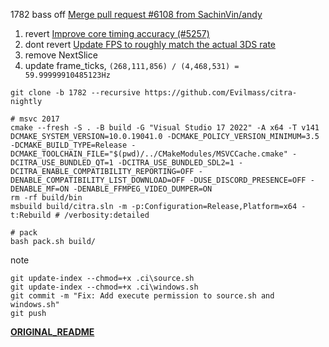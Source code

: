 1782 bass off [Merge pull request #6108 from SachinVin/andy](d38098051d74d19b4b198fcaef7465cedb984fd4)

1. revert [Improve core timing accuracy (#5257)](57aa18f52ea35ca74cd1a6c406a4abf04049b44e)
2. dont revert [Update FPS to roughly match the actual 3DS rate](16913feb4441ffba1a57347953a8a6aa0103e5c5)
3. remove NextSlice
4. update frame_ticks, `(268,111,856) / (4,468,531) = 59.99999910485123Hz`

```shell
git clone -b 1782 --recursive https://github.com/Evilmass/citra-nightly

# msvc 2017
cmake --fresh -S . -B build -G "Visual Studio 17 2022" -A x64 -T v141 DCMAKE_SYSTEM_VERSION=10.0.19041.0 -DCMAKE_POLICY_VERSION_MINIMUM=3.5 -DCMAKE_BUILD_TYPE=Release -DCMAKE_TOOLCHAIN_FILE="$(pwd)/../CMakeModules/MSVCCache.cmake" -DCITRA_USE_BUNDLED_QT=1 -DCITRA_USE_BUNDLED_SDL2=1 -DCITRA_ENABLE_COMPATIBILITY_REPORTING=OFF -DENABLE_COMPATIBILITY_LIST_DOWNLOAD=OFF -DUSE_DISCORD_PRESENCE=OFF -DENABLE_MF=ON -DENABLE_FFMPEG_VIDEO_DUMPER=ON
rm -rf build/bin
msbuild build/citra.sln -m -p:Configuration=Release,Platform=x64 -t:Rebuild # /verbosity:detailed

# pack
bash pack.sh build/
```

note
```shell
git update-index --chmod=+x .ci\source.sh
git update-index --chmod=+x .ci\windows.sh
git commit -m "Fix: Add execute permission to source.sh and windows.sh"
git push
```

**[ORIGINAL_README](./ORIGINAL_README.md)**
